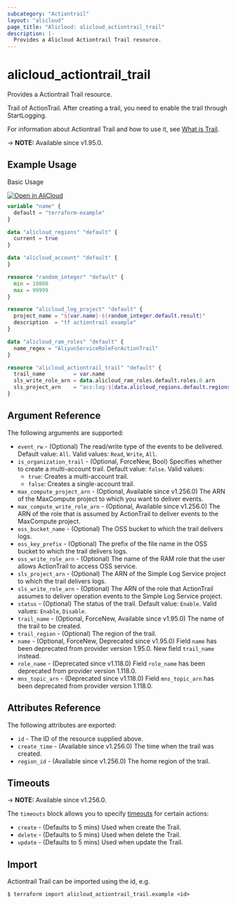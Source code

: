 ```yaml
---
subcategory: "Actiontrail"
layout: "alicloud"
page_title: "Alicloud: alicloud_actiontrail_trail"
description: |-
  Provides a Alicloud Actiontrail Trail resource.
---
```


# alicloud_actiontrail_trail

Provides a Actiontrail Trail resource.

Trail of ActionTrail. After creating a trail, you need to enable the trail through StartLogging.

For information about Actiontrail Trail and how to use it, see [What is Trail](https://www.alibabacloud.com/help/en/actiontrail/latest/api-actiontrail-2020-07-06-createtrail).

-> **NOTE:** Available since v1.95.0.

## Example Usage

Basic Usage

<div style="display: block;margin-bottom: 40px;"><div class="oics-button" style="float: right;position: absolute;margin-bottom: 10px;">
  <a href="https://api.aliyun.com/terraform?resource=alicloud_actiontrail_trail&exampleId=d2a88cfe-eebd-1ea8-4f3f-d2bf3fe500bd248a0ebd&activeTab=example&spm=docs.r.actiontrail_trail.0.d2a88cfeee&intl_lang=EN_US" target="_blank">
    <img alt="Open in AliCloud" src="https://img.alicdn.com/imgextra/i1/O1CN01hjjqXv1uYUlY56FyX_!!6000000006049-55-tps-254-36.svg" style="max-height: 44px; max-width: 100%;">
  </a>
</div></div>

```terraform
variable "name" {
  default = "terraform-example"
}

data "alicloud_regions" "default" {
  current = true
}

data "alicloud_account" "default" {
}

resource "random_integer" "default" {
  min = 10000
  max = 99999
}

resource "alicloud_log_project" "default" {
  project_name = "${var.name}-${random_integer.default.result}"
  description  = "tf actiontrail example"
}

data "alicloud_ram_roles" "default" {
  name_regex = "AliyunServiceRoleForActionTrail"
}

resource "alicloud_actiontrail_trail" "default" {
  trail_name         = var.name
  sls_write_role_arn = data.alicloud_ram_roles.default.roles.0.arn
  sls_project_arn    = "acs:log:${data.alicloud_regions.default.regions.0.id}:${data.alicloud_account.default.id}:project/${alicloud_log_project.default.project_name}"
}
```

## Argument Reference

The following arguments are supported:

* `event_rw` - (Optional) The read/write type of the events to be delivered. Default value: `All`. Valid values: `Read`, `Write`, `All`.
* `is_organization_trail` - (Optional, ForceNew, Bool) Specifies whether to create a multi-account trail. Default value: `false`. Valid values:
  - `true`: Creates a multi-account trail.
  - `false`: Creates a single-account trail.
* `max_compute_project_arn` - (Optional, Available since v1.256.0) The ARN of the MaxCompute project to which you want to deliver events.
* `max_compute_write_role_arn` - (Optional, Available since v1.256.0) The ARN of the role that is assumed by ActionTrail to deliver events to the MaxCompute project.
* `oss_bucket_name` - (Optional) The OSS bucket to which the trail delivers logs.
* `oss_key_prefix` - (Optional) The prefix of the file name in the OSS bucket to which the trail delivers logs.
* `oss_write_role_arn` - (Optional) The name of the RAM role that the user allows ActionTrail to access OSS service.
* `sls_project_arn` - (Optional) The ARN of the Simple Log Service project to which the trail delivers logs.
* `sls_write_role_arn` - (Optional) The ARN of the role that ActionTrail assumes to deliver operation events to the Simple Log Service project.
* `status` - (Optional) The status of the trail. Default value: `Enable`. Valid values: `Enable`, `Disable`.
* `trail_name` - (Optional, ForceNew, Available since v1.95.0) The name of the trail to be created.
* `trail_region` - (Optional) The region of the trail.
* `name` - (Optional, ForceNew, Deprecated since v1.95.0) Field `name` has been deprecated from provider version 1.95.0. New field `trail_name` instead.
* `role_name` - (Deprecated since v1.118.0) Field `role_name` has been deprecated from provider version 1.118.0.
* `mns_topic_arn` - (Deprecated since v1.118.0) Field `mns_topic_arn` has been deprecated from provider version 1.118.0.

## Attributes Reference

The following attributes are exported:
* `id` - The ID of the resource supplied above.
* `create_time` - (Available since v1.256.0) The time when the trail was created.
* `region_id` - (Available since v1.256.0) The home region of the trail.

## Timeouts

-> **NOTE:** Available since v1.256.0.

The `timeouts` block allows you to specify [timeouts](https://developer.hashicorp.com/terraform/language/resources/syntax#operation-timeouts) for certain actions:
* `create` - (Defaults to 5 mins) Used when create the Trail.
* `delete` - (Defaults to 5 mins) Used when delete the Trail.
* `update` - (Defaults to 5 mins) Used when update the Trail.

## Import

Actiontrail Trail can be imported using the id, e.g.

```shell
$ terraform import alicloud_actiontrail_trail.example <id>
```
